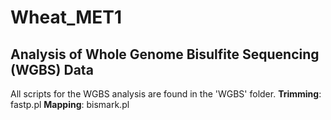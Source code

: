 # Wheat_MET1

## Analysis of Whole Genome Bisulfite Sequencing (WGBS) Data

All scripts for the WGBS analysis are found in the 'WGBS' folder.
**Trimming**: fastp.pl
**Mapping**: bismark.pl
